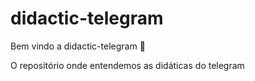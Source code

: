 # didactic-telegram

Bem vindo a didactic-telegram :tada:

O repositório onde entendemos as didáticas do telegram